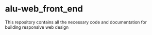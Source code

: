 # alu-web_front_end
This repository contains all the necessary code and documentation for building responsive web design
